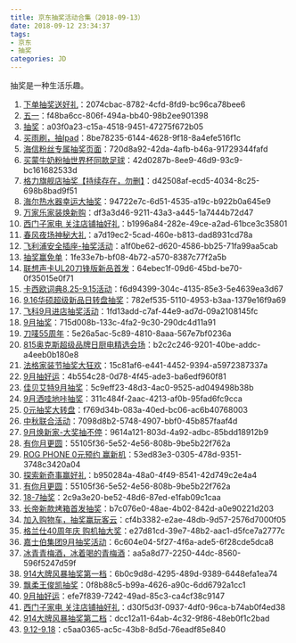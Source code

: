 ```yaml
---
title: 京东抽奖活动合集（2018-09-13）
date: 2018-09-12 23:34:37
tags:
- 京东
- 抽奖
categories: JD
---
```

抽奖是一种生活乐趣。
<!--more-->
1. [下单抽奖送好礼](https://sale.jd.com/act/CNG3trYx27yEX.html)：2074cbac-8782-4cfd-8fd9-bc96ca78bee6
2. [五一](https://sale.jd.com/act/N4gL8sZJXe.html)：f48ba6cc-806f-494a-bb40-98b2ee901398
3. [抽奖](https://sale.jd.com/act/dtToP3gx7OCBKD.html)：a03f0a23-c15a-4518-9451-47275f672b05
4. [买雨刷，抽Ipad](https://sale.jd.com/act/svlrndtxmo416.html)：8be78235-6144-4628-9f18-8a4efe516f1c
5. [海信粉丝专属抽奖页面](https://sale.jd.com/act/4toMzG5jeX2CZwuv.html)：720d8a92-42da-4afb-b46a-91729344fafd
6. [买蒙牛奶粉抽世界杯同款足球](https://sale.jd.com/act/UGbprCcw0m.html)：42d0287b-8ee9-46d9-93c9-bc161682533d
7. [格力旗舰店抽奖【持续存在，勿删】](https://sale.jd.com/act/sxY35ojWkC.html)：d42508af-ecd5-4034-8c25-698b8bad9f51
8. [海尔热水器幸运大抽奖](https://sale.jd.com/act/cXIprbGntixYU1.html)：94722e7c-6d51-4535-a19c-b922b0a645e9
9. [万家乐家装焕新购](https://sale.jd.com/act/MoBTnsbrWtHXAF.html)：df3a3d46-9211-43a3-a445-1a7444b72d47
10. [西门子家电   关注店铺抽好礼](https://sale.jd.com/act/WqFkmJcIODt1oEs.html)：b1996a84-282e-49ce-a2ad-61bce3c35801
11. [春风夜场神秘大礼](https://sale.jd.com/act/WNJk1Dbv2jwTz.html)：a7d19ec2-5cad-460e-b813-dad8931cd78a
12. [飞利浦安全插座-抽奖活动](https://sale.jd.com/act/SgbzeFq5Zd.html)：a1f0be62-d620-4586-bb25-71fa99aa5cab
13. [抽奖赢免单](https://sale.jd.com/act/LO1UNTyC4tdl7I.html)：1fe33e7b-bf08-4b72-a570-8387c77f2a5b
14. [联想声卡UL20刀锋版新品首发](https://sale.jd.com/act/aJTpA371fRS.html)：64ebec1f-09d6-45bd-be70-0f35015e0f71
15. [卡西欧词典8.25-9.15活动](https://sale.jd.com/act/I8yzs1KVJX0a.html)：f6d94399-304c-4135-85e3-5e4639ea3d67
16. [9.16华硕超级新品日转盘抽奖](https://sale.jd.com/act/BwH7FSalp8Y.html)：782ef535-5110-4953-b3aa-1379e16f9a69
17. [飞科9月进店抽奖活动](https://sale.jd.com/act/sVzvBGkcQH4t6RIF.html)：1fd13add-c7af-44e9-ad7d-09a2108145fc
18. [9月抽奖](https://sale.jd.com/act/ghRVpNqHc8P4sjST.html)：715d008b-133c-4fa2-9c30-290dc4d11a91
19. [刀唛55周年](https://sale.jd.com/act/ny1TXsBoV0RMZtWO.html)：5e26a5ac-5c89-4810-8aaa-567e7bf0236a
20. [815奥克斯超级品牌日厨电精选会场](https://sale.jd.com/act/Qxsp0raHgRb.html)：b2c2c246-9201-40be-addc-a4eeb0b180e8
21. [法格家装节抽奖大狂欢](https://sale.jd.com/act/7chvfJ3XKNFxMTL.html)：15c81af6-e441-4452-9394-a5972387337a
22. [9月抽好运](https://sale.jd.com/act/oMeBjgbZqW.html)：4b554c28-0d78-4f45-ade3-ba6edf960f81
23. [佳贝艾特9月抽奖](https://sale.jd.com/act/KxyLPzScgJo.html)：5c9eff23-48d3-4ac0-9525-ad049498b38b
24. [9月洒哇地咔抽奖](https://sale.jd.com/act/LWU81XPmkgQ0.html)：311c484f-2aac-4213-af0b-95fad6fc9cca
25. [0元抽奖大转盘](https://sale.jd.com/act/DhKrOjXnFcGL.html)：f769d34b-083a-40ed-bc06-ac6b40768003
26. [中秋联合活动](https://sale.jd.com/act/SG5xeJnpK6.html)：7098d8b2-5748-4907-bbf0-45b857faaf4d
27. [9月焕新家-大奖抽不停](https://sale.jd.com/act/nrtVLIEgeHq.html)：9614a121-803d-4a92-adbc-85bdd18912b9
28. [有你月更圆](https://sale.jd.com/act/XrgJcNSGkwYyz.html)：55105f36-5e52-4e56-808b-9be5b22f762a
29. [ROG PHONE 0元预约 赢新机](https://sale.jd.com/act/UkDcxPOLH8tavzy.html)：53ed83e3-0305-478d-9351-3748c3420a04
30. [探索新奇事赢好礼](https://sale.jd.com/act/TlB4GbJrs3jqu.html)：b950284a-48a0-4f49-8541-42d749c2e4a4
31. [有你月更圆](https://sale.jd.com/act/XrgJcNSGkwYyz.html)：55105f36-5e52-4e56-808b-9be5b22f762a
32. [18-7抽奖](https://sale.jd.com/act/uzYr0eWdgPSs2vo.html)：2c9a3e20-be52-48d6-87ed-e1fab09c1caa
33. [长帝新款烤箱首发抽奖](https://sale.jd.com/act/KHWOrJTEx2N7.html)：b7c076e0-48ae-4b02-842d-a0e90221d203
34. [加入购物车，抽奖赢玩客云](https://sale.jd.com/act/NMLfPpkhFxTS.html)：cf4b3382-e2ae-48db-9d57-2576d7000f05
35. [格兰仕40周年庆 购机抽大奖](https://sale.jd.com/act/1uFvr6tD5VI0.html)：e27d81cd-39e7-48b2-aac1-d5fce7a2777c
36. [嘉士伯集团9月抽奖活动](https://sale.jd.com/act/SlaWK0wpMRf.html)：6c604e04-5f27-4f6a-ade5-6f28cde5dca8
37. [冰青青梅酒，冰着喝的青梅酒](https://sale.jd.com/act/GNsI2WwlnmPE.html)：aa5a8d77-2250-44dc-8560-596f5247d59f
38. [914大牌风暴抽奖第一档](https://sale.jd.com/act/eBzYctPvIkJ2WUg.html)：6b0c9d8d-4295-489d-9389-6448efa1ea74
39. [飘柔王俊凯抽奖](https://sale.jd.com/act/SkNbG4sQMvUejVW.html)：0f8b88c5-b99a-4626-a90c-6dd6792a1cc1
40. [9月抽好运](https://sale.jd.com/act/oMeBjgbZqW.html)：efe7f839-7242-49ad-85c3-ca4cf38c9147
41. [西门子家电   关注店铺抽好礼](https://sale.jd.com/act/WqFkmJcIODt1oEs.html)：d30f5d3f-0937-4df0-96ca-b74ab0f4ed38
42. [914大牌风暴抽奖第二档](https://sale.jd.com/act/eBzYctPvIkJ2WUg.html)：dcc12a11-64ab-4c32-9f86-48eb0f1c2bad
43. [9.12-9.18](https://sale.jd.com/act/oRg8wMfiEOkjUJ.html)：c5aa0365-ac5c-43b8-8d5d-76eadf85e840
